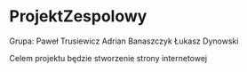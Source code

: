 # ProjektZespolowy

Grupa:
Paweł Trusiewicz
Adrian Banaszczyk
Łukasz Dynowski

Celem projektu będzie stworzenie strony internetowej
